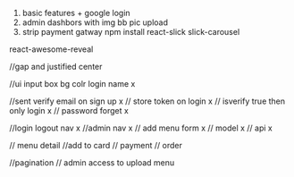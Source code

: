 1. basic features + google login
2. admin dashbors with img bb pic upload
3. strip payment gatway
npm install react-slick slick-carousel

react-awesome-reveal

//gap and justified center

//ui input box bg colr login name x

//sent verify email on sign up x
// store token on login x
// isverify true then only login x
// password forget x

//login logout nav x
//admin nav x
// add menu form x
// model x
// api x

// menu detail
//add to card
// payment
// order



//pagination
// admin access to upload menu





